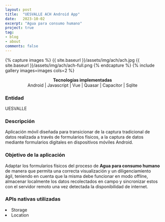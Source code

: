 ```yaml
---
layout: post
title:  "UESVALLE ACH Android App"
date:   2023-10-02
excerpt: "Agua para consumo humano"
project: true
tag: 
- blog
- about
comments: false
--- 
```

    
{% capture images %}
  {{ site.baseurl }}/assets/img/ach/ach.jpg
  {{ site.baseurl }}/assets/img/ach/ach-full.png
{% endcapture %}
{% include gallery images=images cols=2 %}
<center>
  <div><b>Tecnologías implementadas</b></div>
    Android <span class="icon-skills android"></span> 
    | Javascript <span class="icon-skills js-icon"></span> 
    | Vue <span class="icon-skills vue"></span> 
    | Quasar <span class="icon-skills quasar"></span> 
    | Capacitor <span class="icon-skills capacitor"></span> 
    | Sqlite <span class="icon-skills sqlite"></span> 
</center>

### Entidad
UESVALLE

### Descripción

Aplicación móvil diseñada para transicionar de la captura tradicional de datos realizada a través de formularios físicos, a la captura de datos mediante formularios digitales en dispositivos móviles Android.

### Objetivo de la aplicación

Adaptar los formularios físicos del proceso de <b>Agua para consumo humano</b> de manera que permita una correcta visualización y un diligenciamiento ágil, teniendo en cuenta que la misma debe funcionar en modo offline, almacenar localmente los datos recolectados en campo y sincronizar estos con el servidor remoto una vez detectada la disponibilidad de internet.

### APIs nativas utilizadas

<li>Storage</li>
<li>Location</li>